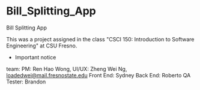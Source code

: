 # Bill_Splitting_App
Bill Splitting App

This was a project assigned in the class "CSCI 150: Introduction to Software Engineering" at CSU Fresno.

- Important notice

team:
PM: Ren Hao Wong, 
UI/UX: Zheng Wei Ng, loadedwei@mail.fresnostate.edu
Front End: Sydney
Back End: Roberto
QA Tester: Brandon
